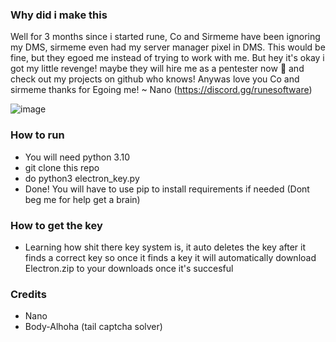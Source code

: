 ### Why did i make this
Well for 3 months since i started rune, Co and Sirmeme have been ignoring my DMS, sirmeme even had my server manager pixel in DMS. This would be fine, but they egoed me instead of trying to work with me. But hey it's okay i got my little revenge! maybe they will hire me as a pentester now 🤡 and check out my projects on github who knows! Anywas love you Co and sirmeme thanks for Egoing me! ~ Nano (https://discord.gg/runesoftware)

![image](https://github.com/l4tt/electron_key_cracker/assets/97377137/eefc2b58-dd82-4332-9bef-b1da841c596e)


### How to run
- You will need python 3.10
- git clone this repo
- do python3 electron_key.py
- Done! You will have to use pip to install requirements if needed (Dont beg me for help get a brain)

### How to get the key
- Learning how shit there key system is, it auto deletes the key after it finds a correct key so once it finds a key it will automatically download Electron.zip to your downloads once it's succesful


### Credits
- Nano
- Body-Alhoha (tail captcha solver)
